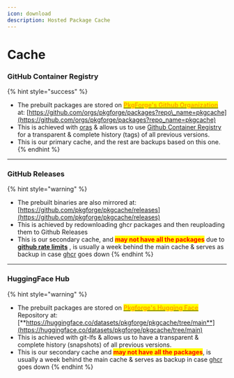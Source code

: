 ```yaml
---
icon: download
description: Hosted Package Cache
---
```


# Cache

### GitHub Container Registry

{% hint style="success" %}
* The prebuilt packages are stored on [<mark style="color:orange;">**PkgForge's Github Organization**</mark>](https://github.com/orgs/pkgforge/packages) at: [https://github.com/orgs/pkgforge/packages?repo\_name=pkgcache](https://github.com/orgs/pkgforge/packages?repo_name=pkgcache)
* This is achieved with [oras](https://github.com/oras-project/oras) & allows us to use [Github Container Registry](https://docs.github.com/en/packages/working-with-a-github-packages-registry/working-with-the-container-registry) for a transparent & complete history (tags) of all previous versions.
* This is our primary cache, and the rest are backups based on this one.
{% endhint %}

***

### GitHub Releases

{% hint style="warning" %}
* The prebuilt binaries are also mirrored at: [https://github.com/pkgforge/pkgcache/releases](https://github.com/pkgforge/pkgcache/releases)
* This is achieved by redownloading ghcr packages and then reuploading them to Github Releases
* This is our secondary cache, and <mark style="color:red;">**may not have all the packages**</mark> due to [**github rate limits**](https://docs.github.com/en/graphql/overview/rate-limits-and-node-limits-for-the-graphql-api#primary-rate-limit) , is usually a week behind the main cache & serves as backup in case [ghcr](https://ghcr.io/) goes down
{% endhint %}

***

### HuggingFace Hub

{% hint style="warning" %}
* The prebuilt packages are stored on [<mark style="color:orange;">**Pkgforge's Hugging Face**</mark>](https://huggingface.co/pkgforge) Repository at:  [**https://huggingface.co/datasets/pkgforge/pkgcache/tree/main**](https://huggingface.co/datasets/pkgforge/pkgcache/tree/main)
* This is achieved with git-lfs & allows us to have a transparent & complete history (snapshots) of all previous versions.
* This is our secondary cache and <mark style="color:red;">**may not have all the packages**</mark>, is usually a week behind the main cache & serves as backup in case [ghcr](https://ghcr.io) goes down
{% endhint %}
